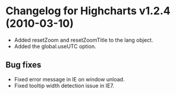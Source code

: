 # Changelog for Highcharts v1.2.4 (2010-03-10)
        
- Added resetZoom and resetZoomTitle to the lang object.
- Added the global.useUTC option.

## Bug fixes
- Fixed error message in IE on window unload.
- Fixed tooltip width detection issue in IE7.
